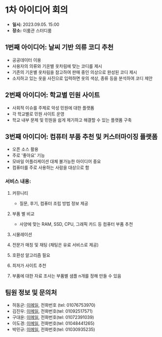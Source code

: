 # 1차 아이디어 회의

- **일시:** 2023.09.05. 15:00
- **장소:** 이룸관 스터디룸

## 1번째 아이디어: 날씨 기반 의류 코디 추천

- 공공데이터 이용
- 사용자의 의류와 기온별 옷차림에 맞는 코디를 제시
- 기존의 기온별 옷차림을 참고하여 판매 중인 의상으로 완성된 코디 제시
- 소지하고 있는 옷을 사진으로 입력하면 옷의 색상, 종류 등을 분석하여 코디 제안

## 2번째 아이디어: 학교별 민원 사이트

- 사회적 이슈를 주제로 악성 민원에 대한 플랫폼
- 각 학교별로 민원 사이트 운영
- 학교 내부 문제 및 민원을 쉽게 제기하고 해결할 수 있는 플랫폼 구축

## 3번째 아이디어: 컴퓨터 부품 추천 및 커스터마이징 플랫폼

- 오픈 소스 활용
- 주로 '좋아요' 기능
- 모바일 어플리케이션 대체 불가능한 아이디어 중요
- 컴퓨터를 주로 사용하는 사람을 대상으로 함

### 서비스 내용:

1. 커뮤니티

   - 질문, 후기, 컴퓨터 조립 방법 정보 제공

2. 부품 별 비교

   - 사양에 맞는 RAM, SSD, CPU, 그래픽 카드 등 컴퓨터 부품 추천

3. 시물레이션

4. 전문가 매칭 및 채팅 (채팅은 유료 서비스로 제공)

5. 호환성 알고리즘 필요

6. 최저가 사이트 추천

7. 부품에 대한 자료 조사는 부품별 샘플 n개를 정해 만들 수 있음

## 팀원 정보 및 문의처

- 허동균: [이메일](mailto:yje07052@naver.com), 전화번호 (tel: 01076753970)
- 김진우: [이메일](mailto:gjfzmtiq1@naver.com), 전화번호(tel: 01092517571)
- 구대윤: [이메일](mailto:hy010309@naver.com), 전화번호(tel: 01072391039)
- 이도경: [이메일](mailto:hidoky@inu.ac.kr), 전화번호(tel: 01048441265)
- 박민규: [이메일](mailto:qkralsrb5235@naver.com), 전화번호(tel: 01030935235)
